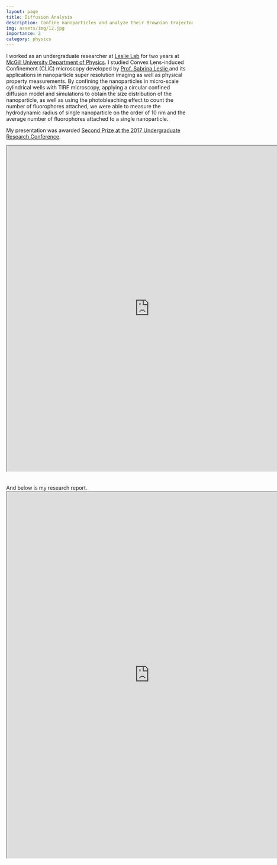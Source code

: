 ```yaml
---
layout: page
title: Diffusion Analysis
description: Confine nanoparticles and analyze their Brownian trajectories 
img: assets/img/12.jpg
importance: 2
category: physics
---
```


I worked as an undergraduate researcher at <a href="http://www.physics.mcgill.ca/leslielab/alumni.html#top">Leslie Lab</a> for two years at <a href="https://www.physics.mcgill.ca/">McGill University Department of Physics</a>. I studied Convex Lens-induced Confinement (CLiC) microscopy developed by <a href="https://leslielab.msl.ubc.ca/sabrina-leslie/">Prof. Sabrina Leslie </a> and its applications in nanoparticle super resolution imaging as well as physical property measurements. By confining the nanoparticles in micro-scale cylindrical wells with TIRF microscopy, applying a circular confined diffusion model and simulations to obtain the size distribution of the nanoparticle, as well as using the photobleaching effect to count the number of fluorophores attached, we were able to measure the hydrodynamic radius of single nanoparticle on the order of 10 nm and the average number of fluorophores attached to a single nanoparticle.

My presentation was awarded <a href="https://www.mcgill.ca/science/research/undergraduate-research/urc/2017">Second Prize at the 2017 Undergraduate Research Conference</a>.
<iframe src="https://drive.google.com/file/d/1uCgpv4zk0DOapeAW8mzjmouGHy2rdqDM/preview" width="770" height="880" allow="autoplay"></iframe>
<br>
<br>
<br>
And below is my research report.
<iframe src="https://drive.google.com/file/d/1LP4wVLNNnHoa3KSZCnnsZZ8NVDRM_zqH/preview" width="770" height="990" allow="autoplay"></iframe>

